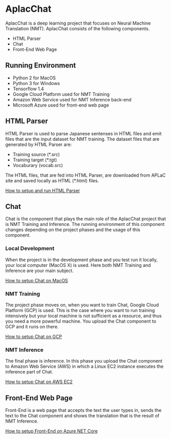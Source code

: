 # AplacChat

AplacChat is a deep learning project that focuses on Neural Machine Translation (NMT).
AplacChat consists of the following components.
* HTML Parser
* Chat
* Front-End Web Page

## Running Environment
* Python 2 for MacOS
* Python 3 for Windows
* Tensorflow 1.4
* Google Cloud Platform used for NMT Training
* Amazon Web Service used for NMT Inference back-end
* Microsoft Azure used for front-end web page

## HTML Parser
HTML Parser is used to parse Japanese sentenses in HTML files and emit files that are the input dataset for NMT training. The dataset files that are generated by HTML Parser are:
* Training source (*.src)
* Training target (*.tgt)
* Vocaburary (vocab.src)

The HTML files, that are fed into HTML Parser, are downloaded from APLaC site and saved locally as HTML (*.html) files. 

[How to setup and run HTML Parser](<README%20Setup%20HTML%20Parser.md>)

## Chat
Chat is the component that plays the main role of the AplacChat project that is NMT Training and Inference. The running environment of this component changes depending on the project phases and the usage of this component.

### Local Development
When the project is in the development phase and you test run it locally, your local computer (MacOS X) is used. Here both NMT Training and Inference are your main subject.

[How to setup Chat on MacOS](<README%20Setup%20Chat%20on%20MacOS.md>)

### NMT Training
The project phase moves on, when you want to train Chat, Google Cloud Platform (GCP) is used. This is the case where you want to run training intensively but your local machine is not sufficient as a resource, and thus you need a more powerful machine. You upload the Chat component to GCP and it runs on there.

[How to setup Chat on GCP](<README%20Setup%20chat%20on%20GCP.md>)

### NMT Inference
The final phase is inference. In this phase you upload the Chat component to Amazon Web Service (AWS) in which a Linux EC2 instance executes the inference part of Chat.

[How to setup Chat on AWS EC2](<README%20Setup%20chat%20on%20AWS%20EC2.md>)

## Front-End Web Page
Front-End is a web page that accepts the text the user types in, sends the text to the Chat component and shows the translation that is the result of NMT Inference.

[How to setup Front-End on Azure NET Core](<README%20Setup%20frontend%20on%20Azure%20NET%20Core.md>)
